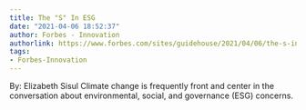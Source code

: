 ```yaml
---
title: The "S" In ESG
date: "2021-04-06 18:52:37"
author: Forbes - Innovation
authorlink: https://www.forbes.com/sites/guidehouse/2021/04/06/the-s-in-esg/
tags:
- Forbes-Innovation
---
```

By: Elizabeth Sisul Climate change is frequently front and center in the conversation about environmental, social, and governance (ESG) concerns.
